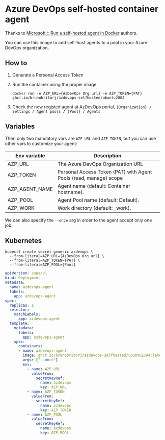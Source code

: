 # Azure DevOps self-hosted container agent

Thanks to [Microsoft :: Run a self-hosted agent in Docker](https://learn.microsoft.com/en-us/azure/devops/pipelines/agents/docker?view=azure-devops#linux) authors.

You can use this image to add self-host agents to a pool in your Azure DevOps organization.

## How to

1. Generate a Personal Access Token

2. Run the container using the proper image
    ```
    docker run -e AZP_URL={AzDevOps Org url} -e AZP_TOKEN={PAT} ghcr.io/brunobritorj/azdevops-selfhosted/ubuntu2004
    ```

3. Check the new registed agent at AzDevOps portal, ```{Organization} / Settings / Agent pools / {Pool} / Agents```

## Variables

Then only two mandatory vars are ```AZP_URL``` and ```AZP_TOKEN```, but you can use other vars to customize your agent:

|Env variable|Description|
|-|-|
|AZP_URL|The Azure DevOps Organization URL|
|AZP_TOKEN|Personal Access Token (PAT) with Agent Pools (read, manage) scope|
|AZP_AGENT_NAME|Agent name (default: Container hostname).|
|AZP_POOL|Agent Pool name (default: Default).|
|AZP_WORK|Work directory (default: _work).|

We can also specify the ```--once``` arg in order to the agent accept only one job.

## Kubernetes

```
kubectl create secret generic azdevops \
  --from-literal=AZP_URL={AzDevOps Org url} \
  --from-literal=AZP_TOKEN={PAT} \
  --from-literal=AZP_POOL={Pool}
```
```yaml
apiVersion: apps/v1
kind: Deployment
metadata:
  name: azdevops-agent
  labels:
    app: azdevops-agent
spec:
  replicas: 1
  selector:
    matchLabels:
      app: azdevops-agent
  template:
    metadata:
      labels:
        app: azdevops-agent
    spec:
      containers:
      - name: azdevops-agent
        image: ghcr.io/brunobritorj/azdevops-selfhosted/ubuntu2004:latest
        args: ["--once"]
        env:
          - name: AZP_URL
            valueFrom:
              secretKeyRef:
                name: azdevops
                key: AZP_URL
          - name: AZP_TOKEN
            valueFrom:
              secretKeyRef:
                name: azdevops
                key: AZP_TOKEN
          - name: AZP_POOL
            valueFrom:
              secretKeyRef:
                name: azdevops
                key: AZP_POOL
```